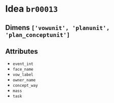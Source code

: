 # Idea `br00013`

## Dimens `['vowunit', 'planunit', 'plan_conceptunit']`

## Attributes
- `event_int`
- `face_name`
- `vow_label`
- `owner_name`
- `concept_way`
- `mass`
- `task`
